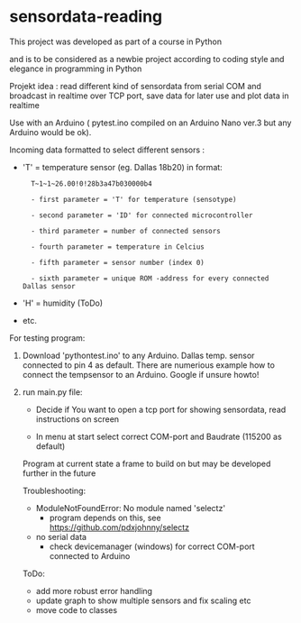 # sensordata-reading

This project was developed as part of a course in Python

and is to be considered as a newbie project according to coding style and elegance in programming in Python


Projekt idea : read different kind of sensordata from serial COM and broadcast in realtime over TCP port, save data for later use and plot data in realtime

Use with an Arduino ( pytest.ino compiled on an Arduino Nano ver.3 but any Arduino would be ok).

Incoming data formatted to select different sensors :

- 'T' = temperature sensor (eg. Dallas 18b20) in format: 

        T~1~1~26.00!0!28b3a47b030000b4
        
        - first parameter = 'T' for temperature (sensotype)

        - second parameter = 'ID' for connected microcontroller
        
        - third parameter = number of connected sensors
        
        - fourth parameter = temperature in Celcius
        
        - fifth parameter = sensor number (index 0)
        
        - sixth parameter = unique ROM -address for every connected  Dallas sensor
        
        
        
        
- 'H' = humidity (ToDo)
- etc.

For testing program:

1) Download 'pythontest.ino' to any Arduino. Dallas temp. sensor connected to pin 4 as default.
    There are numerious example how to connect the tempsensor to an Arduino. Google if unsure howto!

2) run main.py file:
    - Decide if You want to open a tcp port for showing sensordata, read instructions on screen

    - In menu at start select correct COM-port and Baudrate (115200 as default)

   Program at current state a frame to build on but may be developed further in the future
   
   Troubleshooting:
   - ModuleNotFoundError: No module named 'selectz'
        - program depends on this, see https://github.com/pdxjohnny/selectz
   - no serial data
        - check devicemanager (windows) for correct COM-port connected to Arduino
        
    ToDo:
    - add more robust error handling
    - update graph to show multiple sensors and fix scaling etc
    - move code to classes 




